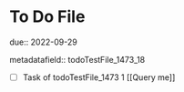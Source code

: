 # To Do File

due:: 2022-09-29

metadatafield:: todoTestFile_1473_18

- [ ] Task of todoTestFile_1473 1 [[Query me]]
